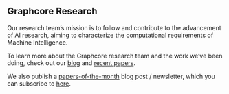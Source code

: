 ## Graphcore Research

Our research team’s mission is to follow and contribute to the advancement of AI research, aiming to characterize the computational requirements of Machine Intelligence.

To learn more about the Graphcore research team and the work we’ve been doing, check out our [blog](https://graphcore-research.github.io/) and [recent papers](https://www.graphcore.ai/resources/research-papers).

We also publish a [papers-of-the-month](https://graphcore-research.github.io/papers-of-the-month/) blog post / newsletter, which you can subscribe to [here](https://www.graphcore.ai/graphcore-research-newsletter-1).

